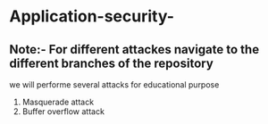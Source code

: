 # Application-security-

<h2>Note:- For different attackes navigate to the different branches of the repository </h2>

we will performe several attacks for educational purpose
1. Masquerade attack
2. Buffer overflow attack
